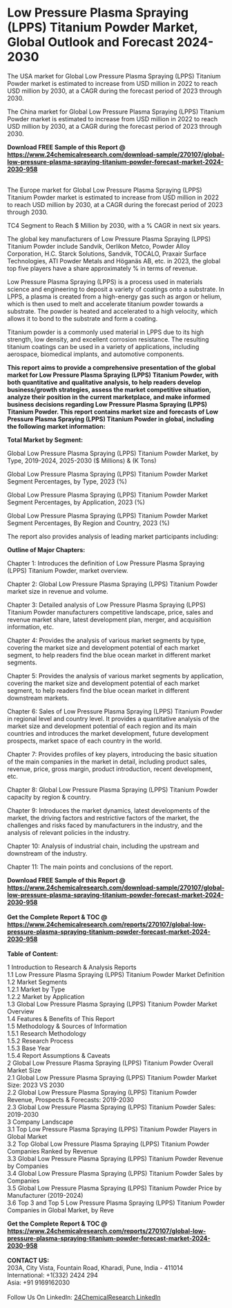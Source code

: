 <h1>Low Pressure Plasma Spraying (LPPS) Titanium Powder Market, Global Outlook and Forecast 2024-2030</h1><p>The USA market for Global Low Pressure Plasma Spraying (LPPS) Titanium Powder market is estimated to increase from USD million in 2022 to reach USD million by 2030, at a CAGR during the forecast period of 2023 through 2030.</p><p>
</p><p>The China market for Global Low Pressure Plasma Spraying (LPPS) Titanium Powder market is estimated to increase from USD million in 2022 to reach USD million by 2030, at a CAGR during the forecast period of 2023 through 2030.</p><div><b>Download FREE Sample of this Report @ 
            <a href="https://www.24chemicalresearch.com/download-sample/270107/global-low-pressure-plasma-spraying-titanium-powder-forecast-market-2024-2030-958">
            https://www.24chemicalresearch.com/download-sample/270107/global-low-pressure-plasma-spraying-titanium-powder-forecast-market-2024-2030-958</a></b></div><br><p>
</p><p>The Europe market for Global Low Pressure Plasma Spraying (LPPS) Titanium Powder market is estimated to increase from USD million in 2022 to reach USD million by 2030, at a CAGR during the forecast period of 2023 through 2030.</p><p>
TC4 Segment to Reach $ Million by 2030, with a % CAGR in next six years.</p><p>
The global key manufacturers of Low Pressure Plasma Spraying (LPPS) Titanium Powder include Sandvik, Oerlikon Metco, Powder Alloy Corporation, H.C. Starck Solutions, Sandvik, TOCALO, Praxair Surface Technologies, ATI Powder Metals and Höganäs AB, etc. in 2023, the global top five players have a share approximately % in terms of revenue.</p><p>
Low Pressure Plasma Spraying (LPPS) is a process used in materials science and engineering to deposit a variety of coatings onto a substrate. In LPPS, a plasma is created from a high-energy gas such as argon or helium, which is then used to melt and accelerate titanium powder towards a substrate. The powder is heated and accelerated to a high velocity, which allows it to bond to the substrate and form a coating.</p><p>
</p><p>
Titanium powder is a commonly used material in LPPS due to its high strength, low density, and excellent corrosion resistance. The resulting titanium coatings can be used in a variety of applications, including aerospace, biomedical implants, and automotive components.</p><p>
<strong>This report aims to provide a comprehensive presentation of the global market for Low Pressure Plasma Spraying (LPPS) Titanium Powder, with both quantitative and qualitative analysis, to help readers develop business/growth strategies, assess the market competitive situation, analyze their position in the current marketplace, and make informed business decisions regarding Low Pressure Plasma Spraying (LPPS) Titanium Powder. This report contains market size and forecasts of Low Pressure Plasma Spraying (LPPS) Titanium Powder in global, including the following market information:</strong></p><p>
</p><p>
<strong>Total Market by Segment:</strong></p><p>
Global Low Pressure Plasma Spraying (LPPS) Titanium Powder Market, by Type, 2019-2024, 2025-2030 ($ Millions) &amp; (K Tons)</p><p>
Global Low Pressure Plasma Spraying (LPPS) Titanium Powder Market Segment Percentages, by Type, 2023 (%)</p><p>
</p><p>
Global Low Pressure Plasma Spraying (LPPS) Titanium Powder Market Segment Percentages, by Application, 2023 (%)</p><p>
</p><p>
Global Low Pressure Plasma Spraying (LPPS) Titanium Powder Market Segment Percentages, By Region and Country, 2023 (%)</p><p>
</p><p>
The report also provides analysis of leading market participants including:</p><p>
</p><p>
</p><p>
</p><p><strong>Outline of Major Chapters:</strong></p><p>
</p><p>Chapter 1: Introduces the definition of Low Pressure Plasma Spraying (LPPS) Titanium Powder, market overview.</p><p>
Chapter 2: Global Low Pressure Plasma Spraying (LPPS) Titanium Powder market size in revenue and volume.</p><p>
Chapter 3: Detailed analysis of Low Pressure Plasma Spraying (LPPS) Titanium Powder manufacturers competitive landscape, price, sales and revenue market share, latest development plan, merger, and acquisition information, etc.</p><p>
Chapter 4: Provides the analysis of various market segments by type, covering the market size and development potential of each market segment, to help readers find the blue ocean market in different market segments.</p><p>
Chapter 5: Provides the analysis of various market segments by application, covering the market size and development potential of each market segment, to help readers find the blue ocean market in different downstream markets.</p><p>
Chapter 6: Sales of Low Pressure Plasma Spraying (LPPS) Titanium Powder in regional level and country level. It provides a quantitative analysis of the market size and development potential of each region and its main countries and introduces the market development, future development prospects, market space of each country in the world.</p><p>
Chapter 7: Provides profiles of key players, introducing the basic situation of the main companies in the market in detail, including product sales, revenue, price, gross margin, product introduction, recent development, etc.</p><p>
Chapter 8: Global Low Pressure Plasma Spraying (LPPS) Titanium Powder capacity by region &amp; country.</p><p>
Chapter 9: Introduces the market dynamics, latest developments of the market, the driving factors and restrictive factors of the market, the challenges and risks faced by manufacturers in the industry, and the analysis of relevant policies in the industry.</p><p>
Chapter 10: Analysis of industrial chain, including the upstream and downstream of the industry.</p><p>
Chapter 11: The main points and conclusions of the report.</p><div><b>Download FREE Sample of this Report @ 
            <a href="https://www.24chemicalresearch.com/download-sample/270107/global-low-pressure-plasma-spraying-titanium-powder-forecast-market-2024-2030-958">
            https://www.24chemicalresearch.com/download-sample/270107/global-low-pressure-plasma-spraying-titanium-powder-forecast-market-2024-2030-958</a></b></div><br><div><b>Get the Complete Report & TOC @ 
            <a href="https://www.24chemicalresearch.com/reports/270107/global-low-pressure-plasma-spraying-titanium-powder-forecast-market-2024-2030-958">
            https://www.24chemicalresearch.com/reports/270107/global-low-pressure-plasma-spraying-titanium-powder-forecast-market-2024-2030-958</a></b></div><br>
            <b>Table of Content:</b><p>1 Introduction to Research & Analysis Reports<br />
    1.1 Low Pressure Plasma Spraying (LPPS) Titanium Powder Market Definition<br />
    1.2 Market Segments<br />
        1.2.1 Market by Type<br />
        1.2.2 Market by Application<br />
    1.3 Global Low Pressure Plasma Spraying (LPPS) Titanium Powder Market Overview<br />
    1.4 Features & Benefits of This Report<br />
    1.5 Methodology & Sources of Information<br />
        1.5.1 Research Methodology<br />
        1.5.2 Research Process<br />
        1.5.3 Base Year<br />
        1.5.4 Report Assumptions & Caveats<br />
2 Global Low Pressure Plasma Spraying (LPPS) Titanium Powder Overall Market Size<br />
    2.1 Global Low Pressure Plasma Spraying (LPPS) Titanium Powder Market Size: 2023 VS 2030<br />
    2.2 Global Low Pressure Plasma Spraying (LPPS) Titanium Powder Revenue, Prospects & Forecasts: 2019-2030<br />
    2.3 Global Low Pressure Plasma Spraying (LPPS) Titanium Powder Sales: 2019-2030<br />
3 Company Landscape<br />
    3.1 Top Low Pressure Plasma Spraying (LPPS) Titanium Powder Players in Global Market<br />
    3.2 Top Global Low Pressure Plasma Spraying (LPPS) Titanium Powder Companies Ranked by Revenue<br />
    3.3 Global Low Pressure Plasma Spraying (LPPS) Titanium Powder Revenue by Companies<br />
    3.4 Global Low Pressure Plasma Spraying (LPPS) Titanium Powder Sales by Companies<br />
    3.5 Global Low Pressure Plasma Spraying (LPPS) Titanium Powder Price by Manufacturer (2019-2024)<br />
    3.6 Top 3 and Top 5 Low Pressure Plasma Spraying (LPPS) Titanium Powder Companies in Global Market, by Reve</p><div><b>Get the Complete Report & TOC @ 
            <a href="https://www.24chemicalresearch.com/reports/270107/global-low-pressure-plasma-spraying-titanium-powder-forecast-market-2024-2030-958">
            https://www.24chemicalresearch.com/reports/270107/global-low-pressure-plasma-spraying-titanium-powder-forecast-market-2024-2030-958</a></b></div><br><b>CONTACT US:</b><br>
            203A, City Vista, Fountain Road, Kharadi, Pune, India - 411014<br>
            International: +1(332) 2424 294<br>
            Asia: +91 9169162030 <br><br>
            Follow Us On LinkedIn: <a href="https://www.linkedin.com/company/24chemicalresearch/">24ChemicalResearch LinkedIn</a>